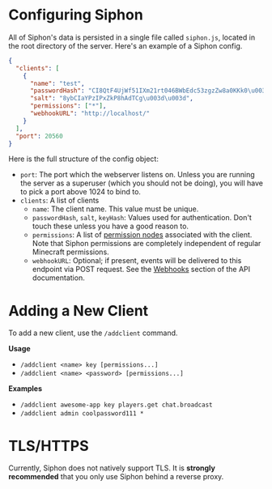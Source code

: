 # Configuring Siphon

All of Siphon's data is persisted in a single file called `siphon.js`, located in the root directory of the server. Here's an example of a Siphon config.

```json
{
  "clients": [
    {
      "name": "test",
      "passwordHash": "CI8QtF4UjWf51IXm21rt046BWbEdc53zgzZw8a0KKk0\u003d",
      "salt": "8ybCIaYPzIPxZkP8hAdTCg\u003d\u003d",
      "permissions": ["*"],
      "webhookURL": "http://localhost/"
    }
  ],
  "port": 20560
}
```

Here is the full structure of the config object:

* `port`: The port which the webserver listens on. Unless you are running the server as a superuser (which you should not be doing), you will have to pick a port above 1024 to bind to.
* `clients`: A list of clients
  * `name`: The client name. This value must be unique.
  * `passwordHash`, `salt`, `keyHash`: Values used for authentication. Don't touch these unless you have a good reason to.
  * `permissions`: A list of [permission nodes](API.md#permissions) associated with the client. Note that Siphon permissions are completely independent of regular Minecraft permissions.
  * `webhookURL`: Optional; if present, events will be delivered to this endpoint via POST request. See the [Webhooks](API.md#webhooks) section of the API documentation.

# Adding a New Client

To add a new client, use the `/addclient` command.

**Usage**

* `/addclient <name> key [permissions...]`
* `/addclient <name> <password> [permissions...]`

**Examples**

* `/addclient awesome-app key players.get chat.broadcast`
* `/addclient admin coolpassword111 *`

# TLS/HTTPS

Currently, Siphon does not natively support TLS. It is **strongly recommended** that you only use Siphon behind a reverse proxy.